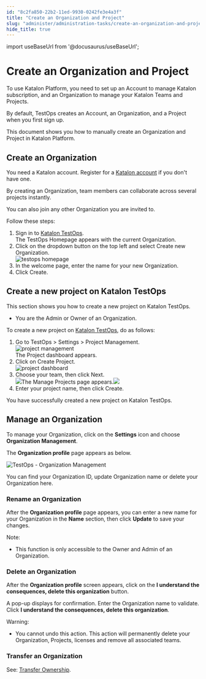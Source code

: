 ```yaml
---
id: "8c2fa850-22b2-11ed-9930-0242fe3e4a3f"
title: "Create an Organization and Project"
slug: "administer/administration-tasks/create-an-organization-and-project"
hide_title: true
---
```

import useBaseUrl from '@docusaurus/useBaseUrl';


# <a id="id" class="anchor_top_offset"/><a id="ariaid-title1" class="anchor_top_offset"/>Create an Organization and Project

<p xmlns="http://www.w3.org/1999/xhtml" className="p">To use <span className="ph">Katalon Platform</span>, you need to set up an Account to manage Katalon subscription, and an Organization to manage your Katalon Teams and Projects.</p> 
<p xmlns="http://www.w3.org/1999/xhtml" className="p"> By default, <span className="ph uicontrol">TestOps</span> creates an Account, an Organization, and a Project when you first sign up.</p> 
<p xmlns="http://www.w3.org/1999/xhtml" className="p">This document shows you how to manually create an Organization and Project in <span className="ph">Katalon Platform</span>.</p> 

## <a id="task-6230" class="anchor_top_offset"/>Create an Organization

<div xmlns="http://www.w3.org/1999/xhtml" className="section prereq p"><p className="p">You need a Katalon account. Register for a  <a className="xref j-external-link" href="https://www.katalon.com/sign-up/" target="_blank">Katalon account</a> if you don't have one.</p></div>
<section xmlns="http://www.w3.org/1999/xhtml" className="section context">     <p className="p">By creating an Organization, team members can collaborate across several projects instantly.</p>   <p className="p">You can also join any other Organization you are invited to.</p>   <p className="p">Follow these steps:</p></section> 
<ol xmlns="http://www.w3.org/1999/xhtml" className="ol steps"><li className="li step stepexpand"><span className="ph cmd">Sign in to <a className="xref j-external-link" href="https://testops.katalon.io/login" target="_blank">Katalon TestOps</a>.</span><div className="itemgroup stepresult">The <span className="ph uicontrol">TestOps Homepage</span> appears with the current Organization.</div></li><li className="li step stepexpand"><span className="ph cmd">Click on the dropdown button on the top left and select <span className="ph uicontrol">Create new Organization</span>.</span><div className="itemgroup stepxmp"><img className="image" width={700} src={useBaseUrl("/39a13310-5c78-11ed-a602-0242cfbc79b5.png")} alt="testops homepage" /></div></li><li className="li step stepexpand"><span className="ph cmd">In the welcome page, enter the name for your new Organization.</span></li><li className="li step stepexpand"><span className="ph cmd">Click <span className="ph uicontrol">Create</span>.</span></li></ol> 

## <a id="to-create-new-project" class="anchor_top_offset"/>Create a new project on Katalon TestOps

<p xmlns="http://www.w3.org/1999/xhtml" className="shortdesc">This section shows you how to create a new project on Katalon TestOps.</p> 
<div xmlns="http://www.w3.org/1999/xhtml" className="section prereq p"><ul className="ul"><li className="li"><p className="p">You are the Admin or Owner of an Organization.</p></li></ul></div>
<section xmlns="http://www.w3.org/1999/xhtml" className="section context">To create a new project on <a className="xref j-external-link" href="https://testops.katalon.io/" target="_blank">Katalon TestOps</a>, do as follows:</section> 
<ol xmlns="http://www.w3.org/1999/xhtml" className="ol steps"><li className="li step stepexpand"><span className="ph cmd">Go to <span className="ph">TestOps</span> &gt; <span className="ph uicontrol">Settings</span> &gt; <span className="ph uicontrol">Project Management</span>.</span><div className="itemgroup info"><img className="image" width={350} src={useBaseUrl("/e8071d40-49fc-11ed-a602-0242cfbc79b5.png")} alt="project management" /></div><div className="itemgroup info">The <span className="ph uicontrol">Project</span> dashboard appears.</div></li><li className="li step stepexpand"><span className="ph cmd">Click on <span className="ph uicontrol">Create Project</span>.</span><div className="itemgroup info"><img className="image" width={700} src={useBaseUrl("/ecdeb980-5c72-11ed-a602-0242cfbc79b5.png")} alt="project dashboard" /></div></li><li className="li step stepexpand"><span className="ph cmd">Choose your team, then click <span className="ph uicontrol">Next</span>.</span><div className="itemgroup info"><img className="image" src={useBaseUrl("/ececea50-5c72-11ed-a602-0242cfbc79b5.png")} />The <span className="ph uicontrol">Manage Projects</span> page appears.<img className="image" src={useBaseUrl("/ecb9a550-5c72-11ed-a602-0242cfbc79b5.png")} /></div></li><li className="li step stepexpand"><span className="ph cmd">Enter your project name, then click <span className="ph uicontrol">Create</span>.</span></li></ol> 
<section xmlns="http://www.w3.org/1999/xhtml" className="section result">You have successfully created a new project on Katalon TestOps.</section> 

## <a id="id_4" class="anchor_top_offset"/>Manage an Organization

<p xmlns="http://www.w3.org/1999/xhtml" className="p">To manage your Organization, click on the   <strong className="ph b">Settings</strong> icon and choose <strong className="ph b">Organization     Management</strong>.</p> 
<p xmlns="http://www.w3.org/1999/xhtml" className="p">The <strong className="ph b">Organization profile</strong> page appears as   below.</p> 
<p xmlns="http://www.w3.org/1999/xhtml" className="p">   <img className="image" width={700} src={useBaseUrl("/5928a420-5c78-11ed-a602-0242cfbc79b5.png")} alt="TestOps - Organization Management" /></p> 
<p xmlns="http://www.w3.org/1999/xhtml" className="p">You can find your Organization ID, update Organization name or   delete your Organization here.</p> 

### <a id="id_5" class="anchor_top_offset"/>Rename an Organization

<p xmlns="http://www.w3.org/1999/xhtml" className="p">After the <strong className="ph b">Organization profile</strong> page appears, you can enter a new name for your Organization in the <strong className="ph b">Name</strong> section, then click <strong className="ph b">Update</strong> to save your changes.</p> 
<div xmlns="http://www.w3.org/1999/xhtml" className="note note note_note"><span className="note__title">Note:</span> 
  <ul className="ul"><li className="li">
      <p className="p">This function is only accessible to the Owner and Admin of an Organization.</p>
    </li></ul>
</div>

### <a id="id_6" class="anchor_top_offset"/>Delete an Organization

<p xmlns="http://www.w3.org/1999/xhtml" className="p">After the <strong className="ph b">Organization profile</strong> screen appears, click on the <strong className="ph b">I understand the consequences, delete this organization</strong> button.</p> 
<p xmlns="http://www.w3.org/1999/xhtml" className="p">A pop-up displays for confirmation. Enter the Organization name to validate. Click <strong className="ph b">I understand the consequences, delete this organization</strong>.</p> 
<div xmlns="http://www.w3.org/1999/xhtml" className="note warning note_warning"><span className="note__title">Warning:</span> 
  <ul className="ul"><li className="li">
      <p className="p">You cannot undo this action. This action will permanently delete your Organization, Projects, licenses and remove all associated teams.</p>
    </li></ul>
</div>
      

### <a id="id_7" class="anchor_top_offset"/>Transfer an Organization

      
        
<p xmlns="http://www.w3.org/1999/xhtml" className="p">See: <a className="xref" href="/docs/administer/administration-tasks/user-management/transfer-ownership">Transfer     Ownership</a>.</p> 
      
    
